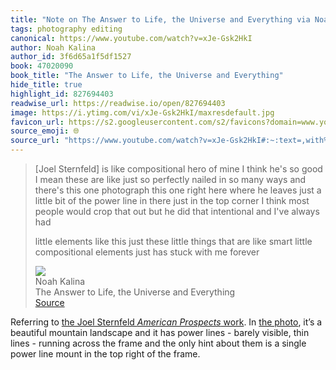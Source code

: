 ```yaml
---
title: "Note on The Answer to Life, the Universe and Everything via Noah Kalina"
tags: photography editing
canonical: https://www.youtube.com/watch?v=xJe-Gsk2HkI
author: Noah Kalina
author_id: 3f6d65a1f5df1527
book: 47020090
book_title: "The Answer to Life, the Universe and Everything"
hide_title: true
highlight_id: 827694403
readwise_url: https://readwise.io/open/827694403
image: https://i.ytimg.com/vi/xJe-Gsk2HkI/maxresdefault.jpg
favicon_url: https://s2.googleusercontent.com/s2/favicons?domain=www.youtube.com
source_emoji: 🌐
source_url: "https://www.youtube.com/watch?v=xJe-Gsk2HkI#:~:text=,with%20me%20forever"
---
```


> [Joel Sternfeld] is like compositional hero of mine I think he's so good I mean these are like just so perfectly nailed in so many ways and there's this one photograph this one right here where he leaves just a little bit of the power line in there just in the top corner I think most people would crop that out but he did that intentional and I've always had
> 
> little elements like this just these little things that are like smart little compositional elements just has stuck with me forever
> <div class="quoteback-footer"><div class="quoteback-avatar"><img class="mini-favicon" src="https://s2.googleusercontent.com/s2/favicons?domain=www.youtube.com"></div><div class="quoteback-metadata"><div class="metadata-inner"><span style="display:none">FROM:</span><div aria-label="Noah Kalina" class="quoteback-author"> Noah Kalina</div><div aria-label="The Answer to Life, the Universe and Everything" class="quoteback-title"> The Answer to Life, the Universe and Everything</div></div></div><div class="quoteback-backlink"><a target="_blank" aria-label="go to the full text of this quotation" rel="noopener" href="https://www.youtube.com/watch?v=xJe-Gsk2HkI#:~:text=,with%20me%20forever" class="quoteback-arrow"> Source</a></div></div>

Referring to [the Joel Sternfeld _American Prospects_ work](https://www.joelsternfeld.net/american-prospects/). In [the photo](https://www.joelsternfeld.net/american-prospects/e4yk27hmxjpml2vol65gstkg3icr2d), it’s a beautiful mountain landscape and it has power lines - barely visible, thin lines - running across the frame and the only hint about them is a single power line mount in the top right of the frame.